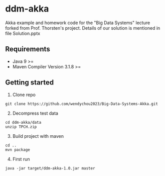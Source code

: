 # ddm-akka
Akka example and homework code for the "Big Data Systems" lecture forked from Prof. Thorsten's project.
Details of our solution is mentioned in file Solution.pptx

## Requirements
- Java 9 >=
- Maven Compiler Version 3.1.8 >=

## Getting started
1. Clone repo
  ```
  git clone https://github.com/wendychou2023/Big-Data-Systems-Akka.git
  ```
        
2. Decompress test data
  ```
  cd ddm-akka/data
  unzip TPCH.zip
  ```

3. Build project with maven
  ```
  cd ..
  mvn package
  ```

4. First run
  ```
  java -jar target/ddm-akka-1.0.jar master
  ```
